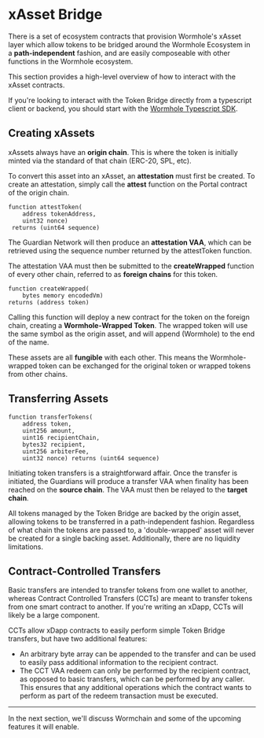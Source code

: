 # xAsset Bridge

There is a set of ecosystem contracts that provision Wormhole's xAsset layer which allow tokens to be bridged around the Wormhole Ecosystem in a **path-independent** fashion, and are easily composeable with other functions in the Wormhole ecosystem.

This section provides a high-level overview of how to interact with the xAsset contracts. 

If you're looking to interact with the Token Bridge directly from a typescript client or backend, you should start with the [Wormhole Typescript SDK](https://www.npmjs.com/package/@certusone/wormhole-sdk). 

## Creating xAssets

xAssets always have an **origin chain**. This is where the token is initially minted via the standard of that chain (ERC-20, SPL, etc).

To convert this asset into an xAsset, an **attestation** must first be created. To create an attestation, simply call the **attest** function on the Portal contract of the origin chain.

    function attestToken(
        address tokenAddress,
        uint32 nonce)
     returns (uint64 sequence)

The Guardian Network will then produce an **attestation VAA**, which can be retrieved using the sequence number returned by the attestToken function.

The attestation VAA must then be submitted to the **createWrapped** function of every other chain, referred to as **foreign chains** for this token.

    function createWrapped(
        bytes memory encodedVm)
    returns (address token)

Calling this function will deploy a new contract for the token on the foreign chain, creating a **Wormhole-Wrapped Token**. The wrapped token will use the same symbol as the origin asset, and will append (Wormhole) to the end of the name.

These assets are all **fungible** with each other. This means the Wormhole-wrapped token can be exchanged for the original token or wrapped tokens from other chains.

## Transferring Assets

    function transferTokens(
        address token,
        uint256 amount,
        uint16 recipientChain,
        bytes32 recipient,
        uint256 arbiterFee,
        uint32 nonce) returns (uint64 sequence)

Initiating token transfers is a straightforward affair. Once the transfer is initiated, the Guardians will produce a transfer VAA when finality has been reached on the **source chain**. The VAA must then be relayed to the **target chain**.

All tokens managed by the Token Bridge are backed by the origin asset, allowing tokens to be transferred in a path-independent fashion. Regardless of what chain the tokens are passed to, a 'double-wrapped' asset will never be created for a single backing asset. Additionally, there are no liquidity limitations.

## Contract-Controlled Transfers

Basic transfers are intended to transfer tokens from one wallet to another, whereas Contract Controlled Transfers (CCTs) are meant to transfer tokens from one smart contract to another. If you're writing an xDapp, CCTs will likely be a large component.

CCTs allow xDapp contracts to easily perform simple Token Bridge transfers, but have two additional features:

- An arbitrary byte array can be appended to the transfer and can be used to easily pass additional information to the recipient contract.
- The CCT VAA redeem can only be performed by the recipient contract, as opposed to basic transfers, which can be performed by any caller. This ensures that any additional operations which the contract wants to perform as part of the redeem transaction must be executed.

---

In the next section, we'll discuss Wormchain and some of the upcoming features it will enable.
